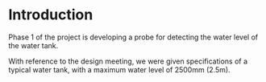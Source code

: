 # Introduction
Phase 1 of the project is developing a probe for detecting the water level of the water tank.

With reference to the design meeting, we were given specifications of a typical water tank, with a maximum water level of 2500mm (2.5m).
